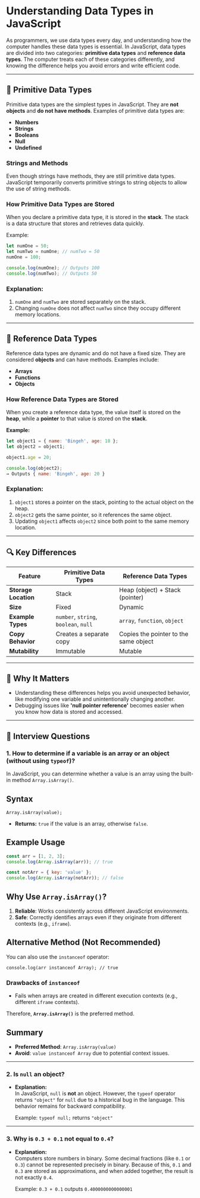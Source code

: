 <!--
 * @Author: Adam Li adam@bizzone.com
 * @Date: 2024-12-09 22:55:29
 * @LastEditors: Adam Li
 * @LastEditTime: 2024-12-10 21:14:44
 * @FilePath: /interview/js/Primitive vs Reference/README.md
-->
# Understanding Data Types in JavaScript

As programmers, we use data types every day, and understanding how the computer handles these data types is essential. In JavaScript, data types are divided into two categories: **primitive data types** and **reference data types**. The computer treats each of these categories differently, and knowing the difference helps you avoid errors and write efficient code.

---

## 📌 **Primitive Data Types**

Primitive data types are the simplest types in JavaScript. They are **not objects** and **do not have methods**. Examples of primitive data types are:

- **Numbers**
- **Strings**
- **Booleans**
- **Null**
- **Undefined**

### Strings and Methods

Even though strings have methods, they are still primitive data types. JavaScript temporarily converts primitive strings to string objects to allow the use of string methods.

### How Primitive Data Types are Stored

When you declare a primitive data type, it is stored in the **stack**. The stack is a data structure that stores and retrieves data quickly.

Example:

```javascript
let numOne = 50;
let numTwo = numOne; // numTwo = 50
numOne = 100;

console.log(numOne); // Outputs 100
console.log(numTwo); // Outputs 50
```

### Explanation:

1. `numOne` and `numTwo` are stored separately on the stack.
2. Changing `numOne` does not affect `numTwo` since they occupy different memory locations.

---

## 📌 **Reference Data Types**

Reference data types are dynamic and do not have a fixed size. They are considered **objects** and can have methods. Examples include:

- **Arrays**
- **Functions**
- **Objects**

### How Reference Data Types are Stored

When you create a reference data type, the value itself is stored on the **heap**, while a **pointer** to that value is stored on the **stack**.

**Example:**
```javascript
let object1 = { name: 'Bingeh', age: 18 };
let object2 = object1;

object1.age = 20;

console.log(object2);
→ Outputs { name: 'Bingeh', age: 20 }
```
### Explanation:

1. `object1` stores a pointer on the stack, pointing to the actual object on the heap.
2. `object2` gets the same pointer, so it references the same object.
3. Updating `object1` affects `object2` since both point to the same memory location.

---

## 🔍 **Key Differences**

| **Feature**                    | **Primitive Data Types**                    | **Reference Data Types**                       |
| -------------------------------| -------------------------------------------- | ---------------------------------------------- |
| **Storage Location**           | Stack                                       | Heap (object) + Stack (pointer)               |
| **Size**                       | Fixed                                        | Dynamic                                        |
| **Example Types**              | `number`, `string`, `boolean`, `null`      | `array`, `function`, `object`                 |
| **Copy Behavior**              | Creates a separate copy                     | Copies the pointer to the same object         |
| **Mutability**                 | Immutable                                    | Mutable                                        |

---

## 📝 **Why It Matters**

- Understanding these differences helps you avoid unexpected behavior, like modifying one variable and unintentionally changing another.
- Debugging issues like **'null pointer reference'** becomes easier when you know how data is stored and accessed.

---
## 📝 **Interview Questions**

### 1. **How to determine if a variable is an array or an object (without using `typeof`)?**

In JavaScript, you can determine whether a value is an array using the built-in method `Array.isArray()`.

## Syntax

`Array.isArray(value);`

- **Returns:** `true` if the value is an array, otherwise `false`.

## Example Usage
```javascript
const arr = [1, 2, 3];
console.log(Array.isArray(arr)); // true

const notArr = { key: 'value' };
console.log(Array.isArray(notArr)); // false
```
## Why Use `Array.isArray()`?

1. **Reliable**: Works consistently across different JavaScript environments.  
2. **Safe**: Correctly identifies arrays even if they originate from different contexts (e.g., `iframe`).

## Alternative Method (Not Recommended)

You can also use the `instanceof` operator:

`console.log(arr instanceof Array); // true`

### Drawbacks of `instanceof`

- Fails when arrays are created in different execution contexts (e.g., different `iframe` contexts).

Therefore, **`Array.isArray()`** is the preferred method.

## Summary

- **Preferred Method**: `Array.isArray(value)`  
- **Avoid**: `value instanceof Array` due to potential context issues.
---

### 2. **Is `null` an object?**

- **Explanation:**  
  In JavaScript, `null` is **not** an object. However, the `typeof` operator returns `"object"` for `null` due to a historical bug in the language. This behavior remains for backward compatibility.  

  Example: `typeof null;` returns `"object"`  

---

### 3. **Why is `0.3 + 0.1` not equal to `0.4`?**

- **Explanation:**  
  Computers store numbers in binary. Some decimal fractions (like `0.1` or `0.3`) cannot be represented precisely in binary. Because of this, `0.1` and `0.3` are stored as approximations, and when added together, the result is not exactly `0.4`.  

  Example: `0.3 + 0.1` outputs `0.4000000000000001`
